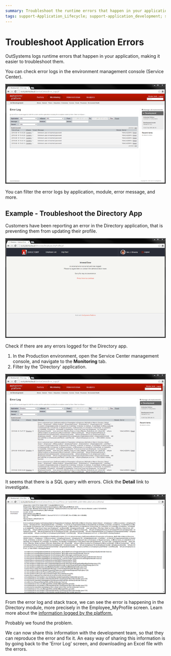 ```yaml
---
summary: Troubleshoot the runtime errors that happen in your application by checking the error logs in the environment management console.
tags: support-Application_Lifecycle; support-application_development; support-Application_Troubleshooting; support-devOps; support-Integrations_Extensions; support-monitoring
---
```


# Troubleshoot Application Errors

OutSystems logs runtime errors that happen in your application, making it easier to troubleshoot them.

You can check error logs in the environment management console (Service Center).

![](images/troubleshoot-application-errors-1.png)

You can filter the error logs by application, module, error message, and more.

## Example - Troubleshoot the Directory App

Customers have been reporting an error in the Directory application, that is preventing them from updating their profile.

![](images/troubleshoot-application-errors-2.png)

Check if there are any errors logged for the Directory app. 

1. In the Production environment, open the Service Center management console, and navigate to the **Monitoring** tab. 
1. Filter by the 'Directory' application.

![](images/troubleshoot-application-errors-3.png)

It seems that there is a SQL query with errors. Click the **Detail** link to investigate.

![](images/troubleshoot-application-errors-4.png)

From the error log and stack trace, we can see the error is happening in the Directory module, more precisely in the Employee_MyProfile screen. Learn more about the [information logged by the platform.](<http://www.outsystems.com/forums/discussion/7856/anatomy-of-an-outsystems-error-stack/>)

Probably we found the problem.

We can now share this information with the development team, so that they can reproduce the error and fix it. An easy way of sharing this information is by going back to the 'Error Log' screen, and downloading an Excel file with the errors.
